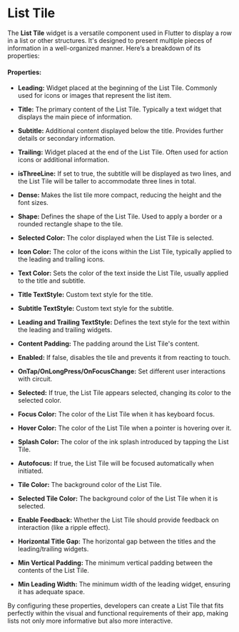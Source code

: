 # List Tile

The **List Tile** widget is a versatile component used in Flutter to display a row in a list or other structures. It's designed to present multiple pieces of information in a well-organized manner. Here’s a breakdown of its properties: 

#### Properties:

- **Leading:** Widget placed at the beginning of the List Tile. Commonly used for icons or images that represent the list item.
 
- **Title:** The primary content of the List Tile. Typically a text widget that displays the main piece of information.

- **Subtitle:** Additional content displayed below the title. Provides further details or secondary information.

- **Trailing:** Widget placed at the end of the List Tile. Often used for action icons or additional information.

- **isThreeLine:** If set to true, the subtitle will be displayed as two lines, and the List Tile will be taller to accommodate three lines in total.

- **Dense:** Makes the list tile more compact, reducing the height and the font sizes.

- **Shape:** Defines the shape of the List Tile. Used to apply a border or a rounded rectangle shape to the tile.

- **Selected Color:** The color displayed when the List Tile is selected.

- **Icon Color:** The color of the icons within the List Tile, typically applied to the leading and trailing icons.

- **Text Color:** Sets the color of the text inside the List Tile, usually applied to the title and subtitle.

- **Title TextStyle:** Custom text style for the title.

- **Subtitle TextStyle:** Custom text style for the subtitle.

- **Leading and Trailing TextStyle:** Defines the text style for the text within the leading and trailing widgets.

- **Content Padding:** The padding around the List Tile's content.

- **Enabled:** If false, disables the tile and prevents it from reacting to touch.

- **OnTap/OnLongPress/OnFocusChange:** Set different user interactions with circuit.

- **Selected:** If true, the List Tile appears selected, changing its color to the selected color.

- **Focus Color:** The color of the List Tile when it has keyboard focus.

- **Hover Color:** The color of the List Tile when a pointer is hovering over it.

- **Splash Color:** The color of the ink splash introduced by tapping the List Tile.

- **Autofocus:** If true, the List Tile will be focused automatically when initiated.

- **Tile Color:** The background color of the List Tile.

- **Selected Tile Color:** The background color of the List Tile when it is selected.

- **Enable Feedback:** Whether the List Tile should provide feedback on interaction (like a ripple effect).

- **Horizontal Title Gap:** The horizontal gap between the titles and the leading/trailing widgets.

- **Min Vertical Padding:** The minimum vertical padding between the contents of the List Tile.

- **Min Leading Width:** The minimum width of the leading widget, ensuring it has adequate space.

By configuring these properties, developers can create a List Tile that fits perfectly within the visual and functional requirements of their app, making lists not only more informative but also more interactive.